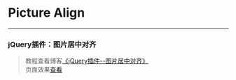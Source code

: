 # Picture Align 
---
### jQuery插件：图片居中对齐        

> 教程查看博客[《jQuery插件--图片居中对齐》](https://godbasin.github.io/2016/06/21/picture-align/)   
> 页面效果[查看](http://o92lwol8p.bkt.clouddn.com/index.html)
